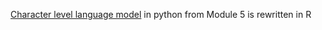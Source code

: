 [Character level language model](https://github.com/qwyeow/DeepLearningCoursera/blob/master/Module5/Dinosaurus%20Island%20--%20Character%20level%20language%20model%20final%20-%20v3%20Final%20Correct.pdf) in python from Module 5 is rewritten in R 
